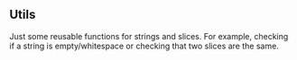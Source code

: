 ## Utils

Just some reusable functions for strings and slices. For example, checking if a string is empty/whitespace or checking that two
slices are the same.
